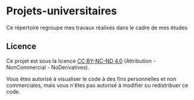 # Projets-universitaires
Ce répertoire regroupe mes travaux réalisés dans le cadre de mes études

## Licence

Ce projet est sous la licence [CC BY-NC-ND 4.0](https://creativecommons.org/licenses/by-nc-nd/4.0/) (Attribution - NonCommercial - NoDerivatives).

Vous êtes autorisé à visualiser le code à des fins personnelles et non commerciales, mais vous n'êtes pas autorisé à modifier ou redistribuer ce code.
